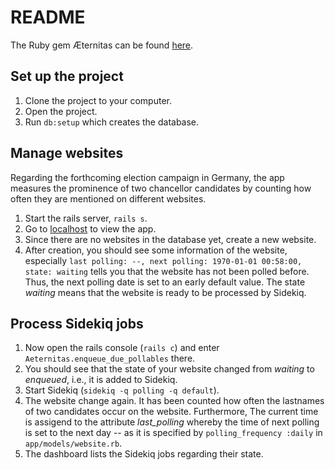 # README

The Ruby gem Æternitas can be found [here](https://github.com/FHG-IMW/aeternitas).

## Set up the project

1. Clone the project to your computer.
1. Open the project.
1. Run `db:setup` which creates the database.

## Manage websites

Regarding the forthcoming election campaign in Germany, the app measures the prominence of two chancellor candidates by counting how often they are mentioned on different websites.

1. Start the rails server, `rails s`.
1. Go to [localhost](http://localhost:3000) to view the app.
1. Since there are no websites in the database yet, create a new website.
1. After creation, you should see some information of the website, especially `last polling: --, next polling: 1970-01-01 00:58:00, state: waiting` tells you that the website has not been polled before. Thus, the next polling date is set to an early default value. The state _waiting_ means that the website is ready to be processed by Sidekiq.

## Process Sidekiq jobs

1. Now open the rails console (`rails c`) and enter `Aeternitas.enqueue_due_pollables` there.
1. You should see that the state of your website changed from _waiting_ to _enqueued_, i.e., it is added to Sidekiq.
1. Start Sidekiq (`sidekiq -q polling -q default`).
1. The website change again. It has been counted how often the lastnames of two candidates occur on the website. Furthermore, The current time is assigend to the attribute _last_polling_ whereby the time of next polling is set to the next day -- as it is specified by `polling_frequency :daily` in `app/models/website.rb`.
1. The dashboard lists the Sidekiq jobs regarding their state.
